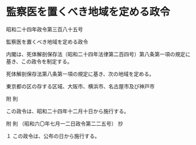 # 監察医を置くべき地域を定める政令

昭和二十四年政令第三百八十五号

監察医を置くべき地域を定める政令

内閣は、死体解剖保存法（昭和二十四年法律第二百四号）第八条第一項の規定に基き、この政令を制定する。

死体解剖保存法第八条第一項の規定に基き、次の地域を定める。

東京都の区の存する区域、大阪市、横浜市、名古屋市及び神戸市

附 則

この政令は、昭和二十四年十二月十日から施行する。

附 則 （昭和六〇年七月一二日政令第二二五号） 抄

１ この政令は、公布の日から施行する。
